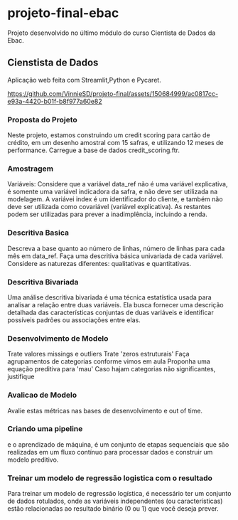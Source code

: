 # projeto-final-ebac
Projeto desenvolvido no último módulo do curso Cientista de Dados da Ebac.


## Cienstista de Dados 


Aplicação web feita com Streamlit,Python e Pycaret.

https://github.com/VinnieSD/projeto-final/assets/150684999/ac0817cc-e93a-4420-b01f-b8f977a60e82





### Proposta do Projeto 
Neste projeto, estamos construindo um credit scoring para cartão de crédito, em um desenho amostral com 15 safras, e utilizando 12 meses de performance.
Carregue a base de dados credit_scoring.ftr.


###  Amostragem
Variáveis:
Considere que a variável data_ref não é uma variável explicativa, é somente uma variável indicadora da safra, e não deve ser utilizada na modelagem. A variávei index é um identificador do cliente, e também não deve ser utilizada como covariável (variável explicativa). As restantes podem ser utilizadas para prever a inadimplência, incluindo a renda.


### Descritiva Basica 
Descreva a base quanto ao número de linhas, número de linhas para cada mês em data_ref.
Faça uma descritiva básica univariada de cada variável. Considere as naturezas diferentes: qualitativas e quantitativas.

### Descritiva Bivariada 
Uma análise descritiva bivariada é uma técnica estatística usada para analisar a relação entre duas variáveis. Ela busca fornecer uma descrição detalhada das características conjuntas de duas variáveis ​​e identificar possíveis padrões ou associações entre elas.

### Desenvolvimento de Modelo 
Trate valores missings e outliers
Trate 'zeros estruturais'
Faça agrupamentos de categorias conforme vimos em aula
Proponha uma equação preditiva para 'mau'
Caso hajam categorias não significantes, justifique

### Avalicao de Modelo 
Avalie estas métricas nas bases de desenvolvimento e out of time.

### Criando uma pipeline 
 e  o aprendizado de máquina, é um conjunto de etapas sequenciais que são realizadas em um fluxo contínuo para processar dados e construir um modelo preditivo.
 
### Treinar um modelo de regressão logistica com o resultado
Para treinar um modelo de regressão logística, é necessário ter um conjunto de dados rotulados, onde as variáveis independentes (ou características) estão relacionadas ao resultado binário (0 ou 1) que você deseja prever.
